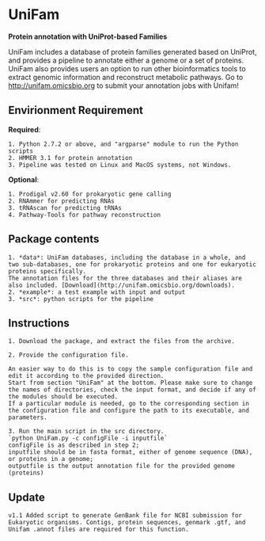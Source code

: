 UniFam
======
**Protein annotation with UniProt-based Families**

UniFam includes a database of protein families generated based on UniProt, and provides a pipeline to annotate either a genome or a set of proteins. 
UniFam also provides users an option to run other bioinformatics tools to extract genomic information and reconstruct metabolic pathways.
Go to http://unifam.omicsbio.org to submit your annotation jobs with Unifam!

Envirionment Requirement
------------------------
**Required**:

	1. Python 2.7.2 or above, and "argparse" module to run the Python scripts
	2. HMMER 3.1 for protein annotation
	3. Pipeline was tested on Linux and MacOS systems, not Windows.

**Optional**:

	1. Prodigal v2.60 for prokaryotic gene calling
	2. RNAmmer for predicting RNAs
	3. tRNAscan for predicting tRNAs
	4. Pathway-Tools for pathway reconstruction

Package contents
------------------------
	1. *data*: UniFam databases, including the database in a whole, and two sub-databases, one for prokaryotic proteins and one for eukaryotic proteins specifically. 
	The annotation files for the three databases and their aliases are also included. [Download](http://unifam.omicsbio.org/downloads).
	2. *example*: a test example with input and output
	3. *src*: python scripts for the pipeline

Instructions
------------------------
	1. Download the package, and extract the files from the archive.

	2. Provide the configuration file.

	An easier way to do this is to copy the sample configuration file and edit it according to the provided direction. 
	Start from section "UniFam" at the bottom. Please make sure to change the names of directories, check the input format, and decide if any of the modules should be executed.
	If a particular module is needed, go to the corresponding section in the configuration file and configure the path to its executable, and parameters.

	3. Run the main script in the src directory.
	`python UniFam.py -c configFile -i inputfile`
	configFile is as described in step 2;
	inputfile should be in fasta format, either of genome sequence (DNA), or proteins in a genome;
	outputfile is the output annotation file for the provided genome (proteins)

Update 
------------------------
	v1.1 Added script to generate GenBank file for NCBI submission for Eukaryotic organisms. Contigs, protein sequences, genmark .gtf, and Unifam .annot files are required for this function.
